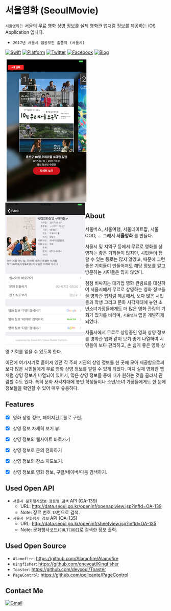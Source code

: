 # 서울영화 (SeoulMovie)
 `서울영화`는 서울의 무료 영화 상영 정보를 실제 영화관 앱처럼 정보를 제공하는 iOS Application 입니다. 
  - `2017년 서울시 앱공모전 출품작 (서울시)`

[![Swift](https://img.shields.io/badge/Swift-compatible-E77335.svg)](https://swift.org)
[![Platform](https://img.shields.io/badge/platform-iOS_9.0+-lightgrey.svg)](https://github.com/blackturtle2/SeoulMovie)
[![Twitter](https://img.shields.io/badge/twitter-%40blackturtle2-1EA0F2.svg)](http://twitter.com/blackturtle2)
[![Facebook](https://img.shields.io/badge/facebook-%40blackturtle2-4267B1.svg)](http://facebook.com/blackturtle2)
[![Blog](https://img.shields.io/badge/blog-blackturtle2.net-EC5620.svg)](http://blackturtle2.net)



&nbsp;<img width = 250 align = left >![test](/Screen%20Shot%2001%20-%20Main%20View.png "test title")
</img>&nbsp;&nbsp;
<img src = "https://github.com/blackturtle2/SeoulMovie/blob/master/Screen%20Shot%2002%20-%20Detail%20View.png?raw=true" width = 250 align = left >&nbsp;
<br />

## About
 서울버스, 서울여행, 서울데이트팝, 서울OOO, ... 그래서 **서울영화** 를 만들다.

 서울시 및 지역구 등에서 무료로 영화를 상영하는 좋은 기회들이 많지만, 시민들이 접할 수 있는 통로는 많지 않았고, 때문에 그런 좋은 기회들이 만들어져도 해당 정보를 알고 방문하는 시민들은 많지 않았다.

 점점 비싸지는 대기업 영화 관람료를 대신하여 서울시에서 무료로 상영하는 영화 정보들을 영화관 앱처럼 제공해서, 보다 많은 시민들과 학생 그리고 문화 사각지대에 놓인 소년소녀가장들에게도 더 많은 영화 관람의 기회가 있기를 바라며, `서울영화` 앱을 개발하게 되었다.

 서울시에서 무료로 상영중인 영화 상영 정보를 영화관 앱과 같이 보기 좋게 나열하여 시민들이 보다 편리하고, 손 쉽게 좋은 영화 상영 기회를 얻을 수 있도록 한다.
 
 이전에 여기저기로 흩어져 있던 각 주최 기관의 상영 정보를 한 곳에 모아 제공함으로써 보다 많은 시민들에게 무료 영화 상영 정보를 알릴 수 있게 되었다. 마치 실제 영화관 앱처럼 상영 정보가 나열되어 있어서, 많은 상영 정보들 중에 내가 원하는 것을 골라서 관람할 수도 있다. 특히 문화 사각지대에 놓인 학생들이나 소년/소녀 가장들에게도 한 눈에 정보들을 확인할 수 있어 매우 유용하다.

## Features
- [x] 영화 상영 정보, 페이지컨트롤로 구현.
- [x] 상영 정보 자세히 보기 뷰.
- [x] 상영 정보의 웹사이트 바로가기
- [x] 상영 정보로 문의 전화하기
- [x] 상영 정보의 장소 지도보기.
- [x] 상영 정보로 영화 정보, 구글/네이버/다음 검색하기.



## Used Open API
- `서울시 문화행사정보 장르별 검색` API (OA-139)
	- URL: http://data.seoul.go.kr/openinf/openapiview.jsp?infId=OA-139
	- Note: 장르 번호 `18`번으로 검색.
- `서울시 문화행사 정보` API (OA-135)
	- URL: http://data.seoul.go.kr/openinf/sheetview.jsp?infId=OA-135
	- Note: 문화행사코드(`CULTCODE`)로 검색한 정보 출력.


## Used Open Source
- `Alamofire`: https://github.com/Alamofire/Alamofire
- `Kingfisher`: https://github.com/onevcat/Kingfisher
- `Toaster`: https://github.com/devxoul/Toaster
- `PageControl`: https://github.com/policante/PageControl


## Contact Me
[![Gmail](https://img.shields.io/badge/Gmail-blackturtle2@gmail.com-000000.svg)](blackturtle2@gmail.com)
